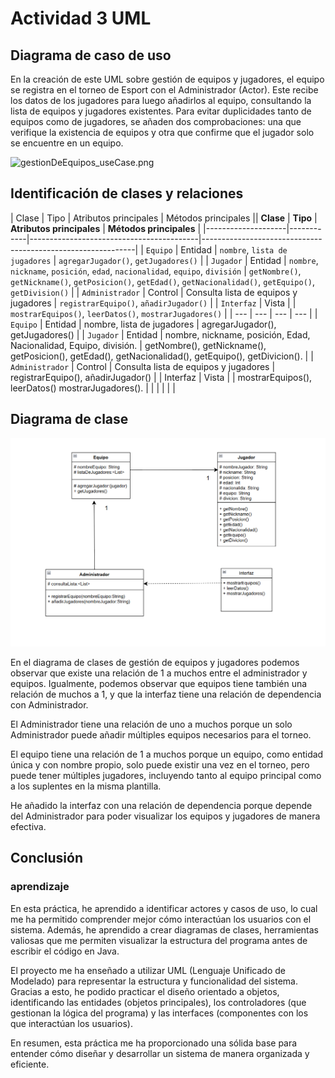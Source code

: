 # Actividad 3 UML

## Diagrama de caso de uso

En la creación de este UML sobre gestión de equipos y jugadores, el equipo se registra en el torneo de Esport con el Administrador (Actor). Este recibe los datos de los jugadores para luego añadirlos al equipo, consultando la lista de equipos y jugadores existentes. Para evitar duplicidades tanto de equipos como de jugadores, se añaden dos comprobaciones: una que verifique la existencia de equipos y otra que confirme que el jugador solo se encuentre en un equipo.

![gestionDeEquipos_useCase.png](diagrams/casos-uso.png)

## Identificación de clases y relaciones

| Clase | Tipo | Atributos principales | Métodos principales || **Clase**         | **Tipo**   | **Atributos principales**                | **Métodos principales**                                      |
|--------------------|------------|------------------------------------------|-------------------------------------------------------------|
| `Equipo`          | Entidad    | `nombre`, `lista de jugadores`           | `agregarJugador()`, `getJugadores()`                        |
| `Jugador`         | Entidad    | `nombre`, `nickname`, `posición`, `edad`, `nacionalidad`, `equipo`, `división` | `getNombre()`, `getNickname()`, `getPosicion()`, `getEdad()`, `getNacionalidad()`, `getEquipo()`, `getDivision()` |
| `Administrador`   | Control    | Consulta lista de equipos y jugadores    | `registrarEquipo()`, `añadirJugador()`                      |
| `Interfaz`        | Vista      |                                          | `mostrarEquipos()`, `leerDatos()`, `mostrarJugadores()`     |
| --- | --- | --- | --- |
| `Equipo` | Entidad | nombre, lista de jugadores | agregarJugador(), getJugadores() |
| `Jugador` | Entidad | nombre, nickname, posición, Edad, Nacionalidad, Equipo, división. | getNombre(), getNickname(), getPosicion(), getEdad(), getNacionalidad(), getEquipo(), getDivicion(). |
| `Administrador` | Control | Consulta lista de equipos y jugadores | registrarEquipo(), añadirJugador() |
| Interfaz | Vista |  | mostrarEquipos(), leerDatos() mostrarJugadores(). |
|  |  |  |  |

## Diagrama de clase

![clases.png](diagrams/clases.png)

En el diagrama de clases de gestión de equipos y jugadores podemos observar que existe una relación de 1 a muchos entre el administrador y equipos. Igualmente, podemos observar que equipos tiene también una relación de muchos a 1, y que la interfaz tiene una relación de dependencia con Administrador.

El Administrador tiene una relación de uno a muchos porque un solo Administrador puede añadir múltiples equipos necesarios para el torneo.

El equipo tiene una relación de 1 a muchos porque un equipo, como entidad única y con nombre propio, solo puede existir una vez en el torneo, pero puede tener múltiples jugadores, incluyendo tanto al equipo principal como a los suplentes en la misma plantilla.

He añadido la interfaz con una relación de dependencia porque depende del Administrador para poder visualizar los equipos y jugadores de manera efectiva.

## Conclusión

### aprendizaje

En esta práctica, he aprendido a identificar actores y casos de uso, lo cual me ha permitido comprender mejor cómo interactúan los usuarios con el sistema. Además, he aprendido a crear diagramas de clases, herramientas valiosas que me permiten visualizar la estructura del programa antes de escribir el código en Java.

El proyecto me ha enseñado a utilizar UML (Lenguaje Unificado de Modelado) para representar la estructura y funcionalidad del sistema. Gracias a esto, he podido practicar el diseño orientado a objetos, identificando las entidades (objetos principales), los controladores (que gestionan la lógica del programa) y las interfaces (componentes con los que interactúan los usuarios).

En resumen, esta práctica me ha proporcionado una sólida base para entender cómo diseñar y desarrollar un sistema de manera organizada y eficiente.